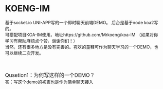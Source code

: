 # KOENG-IM
基于socket.io UNI-APP写的一个即时聊天前端DEMO。 后台是基于node koa2写的。<br/>
可搭配项目KOA-IM使用。地址https://github.com/Mrkoeng/koa-IM  （如果对你学习有帮助麻烦点个赞，谢谢你们！）<br/>
当然，还有很多地方是没有完善的。喜欢的童鞋可作为聊天学习的一个DEMO，也可以继续二次开发。<br/>
<br/>
<br/>
<br/>
<big>Qusetion1：为何写这样的一个DEMO？</big><br/>
答：写这个demo的初衷也是作为简单聊天接入<br/>


 
